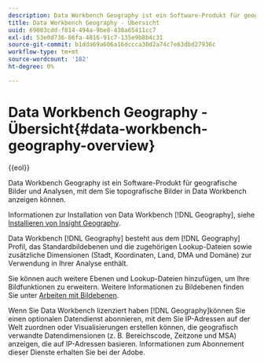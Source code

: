 ```yaml
---
description: Data Workbench Geography ist ein Software-Produkt für geografische Bilder und Analysen, mit dem Sie topografische Bilder in Data Workbench anzeigen können.
title: Data Workbench Geography - Übersicht
uuid: 69003cdd-f814-494a-9be8-438a65411cc7
exl-id: 53e0d736-86fa-4816-91c7-135e9b8b4c31
source-git-commit: b1dda69a606a16dccca30d2a74c7e63dbd27936c
workflow-type: tm+mt
source-wordcount: '182'
ht-degree: 0%

---
```


# Data Workbench Geography - Übersicht{#data-workbench-geography-overview}

{{eol}}

Data Workbench Geography ist ein Software-Produkt für geografische Bilder und Analysen, mit dem Sie topografische Bilder in Data Workbench anzeigen können.

Informationen zur Installation von Data Workbench [!DNL Geography], siehe [Installieren von Insight Geography](../../home/c-geo-oview/c-inst-geo/c-inst-geo.md).

Data Workbench [!DNL Geography] besteht aus dem [!DNL Geography] Profil, das Standardbildebenen und die zugehörigen Lookup-Dateien sowie zusätzliche Dimensionen (Stadt, Koordinaten, Land, DMA und Domäne) zur Verwendung in Ihrer Analyse enthält.

Sie können auch weitere Ebenen und Lookup-Dateien hinzufügen, um Ihre Bildfunktionen zu erweitern. Weitere Informationen zu Bildebenen finden Sie unter [Arbeiten mit Bildebenen](https://experienceleague.adobe.com/docs/data-workbench/using/client/imagery-layers/c-ustd-img-layers.html).

Wenn Sie Data Workbench lizenziert haben [!DNL Geography]können Sie einen optionalen Datendienst abonnieren, mit dem Sie IP-Adressen auf der Welt zuordnen oder Visualisierungen erstellen können, die geografisch verwandte Datendimensionen (z. B. Bereichscode, Zeitzone und MSA) anzeigen, die auf IP-Adressen basieren. Informationen zum Abonnement dieser Dienste erhalten Sie bei der Adobe.
